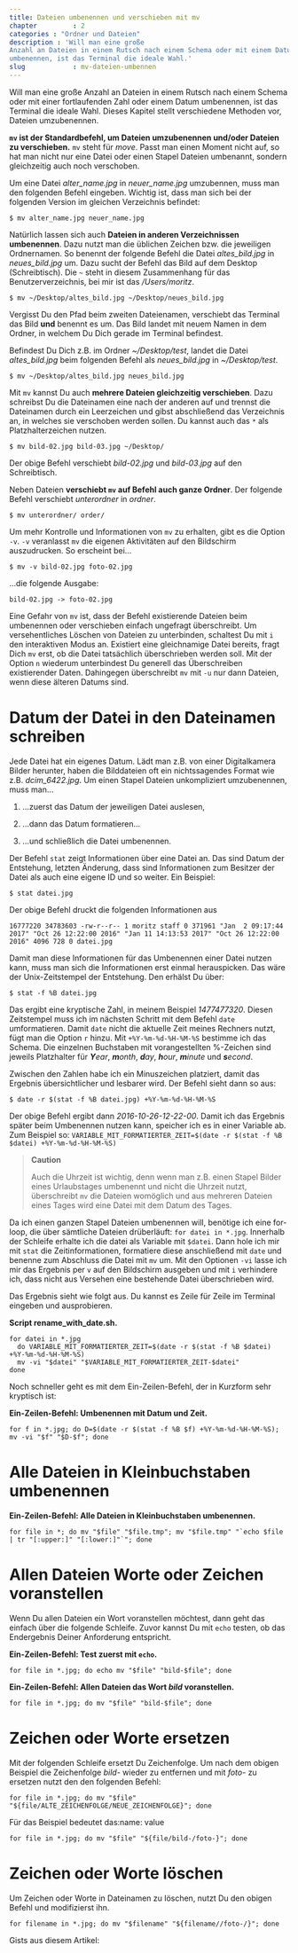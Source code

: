 ```yaml
---
title: Dateien umbenennen und verschieben mit mv
chapter         : 2
categories : "Ordner und Dateien"
description : 'Will man eine große
Anzahl an Dateien in einem Rutsch nach einem Schema oder mit einem Datum
umbenennen, ist das Terminal die ideale Wahl.'
slug            : mv-dateien-umbennen
---
```

Will man eine große Anzahl an Dateien in einem Rutsch nach einem Schema
oder mit einer fortlaufenden Zahl oder einem Datum umbenennen, ist das
Terminal die ideale Wahl. Dieses Kapitel stellt verschiedene Methoden
vor, Dateien umzubenennen.
<!--more-->

**`mv` ist der Standardbefehl, um Dateien umzubenennen und/oder Dateien
zu verschieben.** `mv` steht für *move*. Passt man einen Moment nicht
auf, so hat man nicht nur eine Datei oder einen Stapel Dateien
umbenannt, sondern gleichzeitig auch noch verschoben.

Um eine Datei *alter\_name.jpg* in *neuer\_name.jpg* umzubennen, muss
man den folgenden Befehl eingeben. Wichtig ist, dass man sich bei der
folgenden Version im gleichen Verzeichnis befindet:

    $ mv alter_name.jpg neuer_name.jpg

Natürlich lassen sich auch **Dateien in anderen Verzeichnissen
umbenennen**. Dazu nutzt man die üblichen Zeichen bzw. die jeweiligen
Ordnernamen. So benennt der folgende Befehl die Datei *altes\_bild.jpg*
in *neues\_bild.jpg* um. Dazu sucht der Befehl das Bild auf dem Desktop
(Schreibtisch). Die `~` steht in diesem Zusammenhang für das
Benutzerverzeichnis, bei mir ist das */Users/moritz*.

    $ mv ~/Desktop/altes_bild.jpg ~/Desktop/neues_bild.jpg

Vergisst Du den Pfad beim zweiten Dateienamen, verschiebt das Terminal
das Bild **und** benennt es um. Das Bild landet mit neuem Namen in dem
Ordner, in welchem Du Dich gerade im Terminal befindest.

Befindest Du Dich z.B. im Ordner *\~/Desktop/test*, landet die Datei
*altes\_bild.jpg* beim folgenden Befehl als *neues\_bild.jpg* in
*\~/Desktop/test*.

    $ mv ~/Desktop/altes_bild.jpg neues_bild.jpg

Mit `mv` kannst Du auch **mehrere Dateien gleichzeitig verschieben**.
Dazu schreibst Du die Dateinamen eine nach der anderen auf und trennst
die Dateinamen durch ein Leerzeichen und gibst abschließend das
Verzeichnis an, in welches sie verschoben werden sollen. Du kannst auch
das `*` als Platzhalterzeichen nutzen.

    $ mv bild-02.jpg bild-03.jpg ~/Desktop/

Der obige Befehl verschiebt *bild-02.jpg* und *bild-03.jpg* auf den
Schreibtisch.

Neben Dateien **verschiebt `mv` auf Befehl auch ganze Ordner**. Der
folgende Befehl verschiebt *unterordner* in *ordner*.

    $ mv unterordner/ order/

Um mehr Kontrolle und Informationen von `mv` zu erhalten, gibt es die
Option `-v`. `-v` veranlasst `mv` die eigenen Aktivitäten auf den
Bildschirm auszudrucken. So erscheint bei…

    $ mv -v bild-02.jpg foto-02.jpg

…die folgende Ausgabe:

    bild-02.jpg -> foto-02.jpg

Eine Gefahr von `mv` ist, dass der Befehl existierende Dateien beim
umbenennen oder verschieben einfach ungefragt überschreibt. Um
versehentliches Löschen von Dateien zu unterbinden, schaltest Du mit `i`
den interaktiven Modus an. Existiert eine gleichnamige Datei bereits,
fragt Dich `mv` erst, ob die Datei tatsächlich überschrieben werden
soll. Mit der Option `n` wiederum unterbindest Du generell das
Überschreiben existierender Daten. Dahingegen überschreibt `mv` mit
`-u` nur dann Dateien, wenn diese älteren Datums sind.

# Datum der Datei in den Dateinamen schreiben

Jede Datei hat ein eigenes Datum. Lädt man z.B. von einer Digitalkamera
Bilder herunter, haben die Bilddateien oft ein nichtssagendes Format wie
z.B. *dcim\_6422.jpg*. Um einen Stapel Dateien unkompliziert
umzubenennen, muss man…

1.  …zuerst das Datum der jeweiligen Datei auslesen,

2.  …dann das Datum formatieren…

3.  …und schließlich die Datei umbenennen.

Der Befehl `stat` zeigt Informationen über eine Datei an. Das sind Datum
der Entstehung, letzten Änderung, dass sind Informationen zum Besitzer
der Datei als auch eine eigene ID und so weiter. Ein Beispiel:

    $ stat datei.jpg

Der obige Befehl druckt die folgenden Informationen
    aus

    16777220 34783603 -rw-r--r-- 1 moritz staff 0 371961 "Jan  2 09:17:44 2017" "Oct 26 12:22:00 2016" "Jan 11 14:13:53 2017" "Oct 26 12:22:00 2016" 4096 728 0 datei.jpg

Damit man diese Informationen für das Umbenennen einer Datei nutzen
kann, muss man sich die Informationen erst einmal herauspicken. Das wäre
der Unix-Zeitstempel der Entstehung. Den erhälst Du über:

    $ stat -f %B datei.jpg

Das ergibt eine kryptische Zahl, in meinem Beispiel *1477477320*. Diesen
Zeitstempel muss ich im nächsten Schritt mit dem Befehl `date`
umformatieren. Damit `date` nicht die aktuelle Zeit meines Rechners
nutzt, fügt man die Option `r` hinzu. Mit `+%Y-%m-%d-%H-%M-%S` bestimme
ich das Schema. Die einzelnen Buchstaben mit vorangestellten %-Zeichen
sind jeweils Platzhalter für ***Y**ear*, ***m**onth*, ***d**ay*,
***h**our*, ***m**inute* und ***s**econd*.

Zwischen den Zahlen habe ich ein Minuszeichen platziert, damit das
Ergebnis übersichtlicher und lesbarer wird. Der Befehl sieht dann so
aus:

    $ date -r $(stat -f %B datei.jpg) +%Y-%m-%d-%H-%M-%S

Der obige Befehl ergibt dann *2016-10-26-12-22-00*. Damit ich das
Ergebnis später beim Umbenennen nutzen kann, speicher ich es in einer
Variable ab. Zum Beispiel so: `VARIABLE_MIT_FORMATIERTER_ZEIT=$(date -r
$(stat -f %B $datei) +%Y-%m-%d-%H-%M-%S)`

> **Caution**
> 
> Auch die Uhrzeit ist wichtig, denn wenn man z.B. einen Stapel Bilder
> eines Urlaubstages umbenennt und nicht die Uhrzeit nutzt, überschreibt
> `mv` die Dateien womöglich und aus mehreren Dateien eines Tages wird
> eine Datei mit dem Datum des Tages.

Da ich einen ganzen Stapel Dateien umbenennen will, benötige ich eine
for-loop, die über sämtliche Dateien drüberläuft: `for datei in *.jpg`.
Innerhalb der Schleife erhalte ich die datei als Variable mit `$datei`.
Dann hole ich mir mit `stat` die Zeitinformationen, formatiere diese
anschließend mit `date` und benenne zum Abschluss die Datei mit `mv` um.
Mit den Optionen `-vi` lasse ich mir das Ergebnis per `v` auf den
Bildschirm ausgeben und mit `i` verhindere ich, dass nicht aus Versehen
eine bestehende Datei überschrieben wird.

Das Ergebnis sieht wie folgt aus. Du kannst es Zeile für Zeile im
Terminal eingeben und ausprobieren.

**Script rename\_with\_date.sh.**

    for datei in *.jpg
      do VARIABLE_MIT_FORMATIERTER_ZEIT=$(date -r $(stat -f %B $datei) +%Y-%m-%d-%H-%M-%S)
      mv -vi "$datei" "$VARIABLE_MIT_FORMATIERTER_ZEIT-$datei"
    done

Noch schneller geht es mit dem Ein-Zeilen-Befehl, der in Kurzform sehr
kryptisch ist:

**Ein-Zeilen-Befehl: Umbenennen mit Datum und
    Zeit.**

    for f in *.jpg; do D=$(date -r $(stat -f %B $f) +%Y-%m-%d-%H-%M-%S); mv -vi "$f" "$D-$f"; done

# Alle Dateien in Kleinbuchstaben umbenennen

**Ein-Zeilen-Befehl: Alle Dateien in Kleinbuchstaben
    umbenennen.**

    for file in *; do mv "$file" "$file.tmp"; mv "$file.tmp" "`echo $file | tr "[:upper:]" "[:lower:]"`"; done

# Allen Dateien Worte oder Zeichen voranstellen

Wenn Du allen Dateien ein Wort voranstellen möchtest, dann geht das
einfach über die folgende Schleife. Zuvor kannst Du mit `echo` testen,
ob das Endergebnis Deiner Anforderung entspricht.

**Ein-Zeilen-Befehl: Test zuerst mit `echo`.**

    for file in *.jpg; do echo mv "$file" "bild-$file"; done

**Ein-Zeilen-Befehl: Allen Dateien das Wort *bild* voranstellen.**

    for file in *.jpg; do mv "$file" "bild-$file"; done

# Zeichen oder Worte ersetzen

Mit der folgenden Schleife ersetzt Du Zeichenfolge. Um nach dem obigen
Beispiel die Zeichenfolge *bild-* wieder zu entfernen und mit *foto-* zu
ersetzen nutzt den den folgenden
    Befehl:

    for file in *.jpg; do mv "$file" "${file/ALTE_ZEICHENFOLGE/NEUE_ZEICHENFOLGE}"; done

Für das Beispiel bedeutet das:name: value

    for file in *.jpg; do mv "$file" "${file/bild-/foto-}"; done

# Zeichen oder Worte löschen

Um Zeichen oder Worte in Dateinamen zu löschen, nutzt Du den obigen
Befehl und modifizierst ihn.

    for filename in *.jpg; do mv "$filename" "${filename//foto-/}"; done

Gists aus diesem Artikel:
